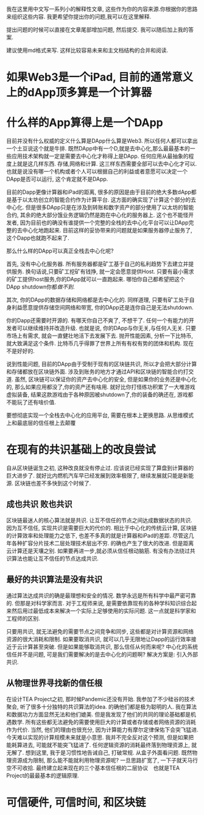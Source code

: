 
我在这里用中文写一系列小的解释性文章, 这些作为你的内容来源.你根据你的思路来组织这些内容. 我更希望你提出你的问题,我可以在这里解释.

提出问题的时候可以直接在文章尾部增加问题, 然后提交. 我可以随后加上我的答案.

建议使用md格式来写. 这样比较容易未来和主文档结构的合并和阅读.


# 如果Web3是一个iPad, 目前的通常意义上的dApp顶多算是一个计算器

# 什么样的App算得上是一个DApp
目前并没有什么权威的定义什么算是DApp什么算是Web3. 所以任何人都可以拿出一个土豆说这个就是牛排. 
既然DApp中有一个D,就是去中心化,那么最最基本的一些应用技术架构就一定是需要去中心化才称得上是DApp.
任何应用从最抽象的程度上就是这几样东西. 存储,网络和计算. 这三样东西需要全部可以去中心化才可以. 也就是说没有哪一个机构或者个人可以根据自己的利益或者意愿可以决定一个DApp是否可以运行, 这个肯定就不是DApp. 

目前的Dapp更像计算器和iPad的距离, 很多的原因是由于目前的绝大多数dApp都是基于以太坊创立的智能合约作为计算平台. 这方面的确实现了计算这个部分的去中心化. 但是很多DApp只是在涉及到转账和数字资产的部分使用了以太坊的智能合约, 其余的绝大部分饿业务逻辑仍然是跑在中心化的服务器上. 这个也不能怪开发者, 因为目前也的确没有谁提供一个完整的全栈的去中心化平台可以让DApp完整的去中心化地跑起来. 目前这样的妥协带来的问题就是如果服务器停止服务了, 这个Dapp也就跑不起来了.

那么什么样的DApp可以真正全栈去中心化呢?

首先, 没有中心化服务器. 所有服务器都是矿工基于自己的私利趋势下去建立并提供服务. 换句话说,只要矿工挖矿有钱挣, 就一定会愿意提供Host. 只要有最小需求的矿工提供host服务,你的DApp就可以一直跑起来. 哪怕你自己都希望把这个DApp shutdown你都*做不到*. 

其次, 你的DApp的数据存储和网络都是去中心化的. 同样道理, 只要有矿工处于自身利益愿意提供存储空间网络和带宽, 你的DApp还是连你自己是无法shutdown.

你的Dapp还需要时开源的. 有哪天你自己不爽了, 不想干了. 任何一个有能力的开发者可以继续维持并改造升级. 也就是说, 你的DApp与你无关,与任何人无关. 只要市场上有需求, 就会一直健壮地活下去发展下去. 抛开性能因素, 分析一下比特币, 就大致满足这个条件. 比特币几乎得罪了世界上所有有权有势的团体和机构. 现在不是好好的.

说到性能问题, 目前的DApp由于受制于现有的区块链共识, 所以才会把大部分计算和存储都放在区块链外面. 涉及到账务的地方才通过API和区块链的智能合约打交道. 虽然, 区块链可以保证你的资产去中心化的安全, 但是如果你的业务还是中心化的, 那么如果应用都没了,你的资产还有啥用. 就好比你打怪练功积累了一大堆游戏虚拟装备, 结果这款游戏由于各种原因被shutdown了,你的装备的确还在, 游戏都不能玩了还有啥价值.

要想彻底实现一个全栈去中心化的应用平台, 需要在根本上更换思路. 从思维模式上和最底层的信任根上去颠覆

# 在现有的共识基础上的改良尝试

自从区块链诞生之初, 这种改良就没有停止过. 应该说已经实现了算盘到计算器的巨大进步了. 就好比内燃机汽车早已经发展到效率极限了, 继续发展就只能是新能源. 区块链也差不多快到这个时候了. 
## 成也共识 败也共识

区块链最迷人的核心算法就是共识. 让互不信任的节点之间达成数据状态的共识. 因为互不信任, 实现共识是需要巨大的代价的. 相比于中心化的传统云计算, 区块链的计算效率和处理能力之低下, 也差不多真的就是计算器和iPad的差距. 尽管这几年各种扩容分片技术二层处理技术层出不穷. 的确也产生了很大的改进. 但是距离云计算还是天壤之别. 如果要再进一步,就必须从信任根动脑筋. 有没有办法绕过共识算法也能让互不信任的节点达成共识. 
## 最好的共识算法是没有共识
通过算法达成共识的确是最理想和安全的情况. 数学永远是所有科学中最严密可靠的. 但那是对科学家而言. 对于工程师来说, 是需要依靠现有的各种学科知识综合起来然后用过最低成本来解决一个实际上足够使用的实际问题. 这一点就是科学家和工程师的区别. 

只要用共识, 就无法避免的需要节点之间竞争和同步, 这些都是对计算资源和网络资源的很大消耗和限制. 如果要取消共识, 就可以几乎无限地让Dapp的运行效率接近于云计算甚至突破. 但是如果能够取消共识, 那么信任从何而来呢? 中心化的系统信任并不是问题, 可是我们需要解决的是去中心化的问题啊? 解决方案是: 引入外部共识. 

## 从物理世界寻找新的信任根

在设计TEA Project之初, 那时候Pandemic还没有开始. 我参加了不少硅谷的技术聚会, 听了很多十分独特的共识算法的idea. 的确他们都是极为聪明的人. 我在算法和数据功力方面显然无法和他们媲美. 但是我发现了他们的共同的理论基础都是机遇数学. 所有这些都无法避免的需要使用巨大的计算或者存储或者网络资源的消耗作为代价. 当然, 他们的理由也很充分, 因为计算能力有摩尔定律保佑下会突飞猛进. 今天难以实现的计算规模未来就是小意思. 我并不完全反对这个预测, 但是如果把能耗算进去, 可能就不能突飞猛进了. 任何逻辑资源的消耗最终落到物理资源上, 就无解了. 想到这里, 我于是习惯性地告诫自己, 打破常规. 从盒子外面看问题. 既然物理资源成为限制, 那么能不能就利用物理资源呢? 一旦思路扩宽了, 一下子就天马行空不可收拾. 最终建立起来现在的三个基本信任根的二层协议　也就是TEA Project的最最基本的逻辑原理.

# 可信硬件, 可信时间, 和区块链
